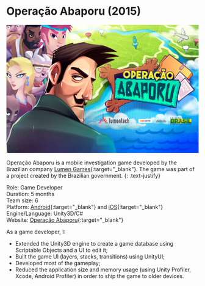 # Operação Abaporu (2015)

![facebook_abaporu.png](assets/images/abaporu.png)

Operação Abaporu is a mobile investigation game developed by the Brazilian company [Lumen Games](http://lumentech.cc){:target="_blank"}. The game was part of a project created by the Brazilian government.
{: .text-justify}

Role: Game Developer  
Duration: 5 months  
Team size: 6  
Platform: [Android](https://play.google.com/store/apps/details?id=cc.lumentech.operacaoabaporu){:target="_blank"} and [iOS](https://itunes.apple.com/us/app/operação-abaporu/id989934212?mt=8){:target="_blank"}  
Engine/Language: Unity3D/C#  
Website: [Operação Abaporu](https://lumen.games/portfolio-item/operation-abaporu/){:target="_blank"}

As a game developer, I:

*   Extended the Unity3D engine to create a game database using Scriptable Objects and a UI to edit it;
*   Built the game UI (layers, stacks, transitions) using UnityUI;
*   Developed most of the gameplay;
*   Reduced the application size and memory usage (using Unity Profiler, Xcode, Android Profiler) in order to ship the game to older devices.